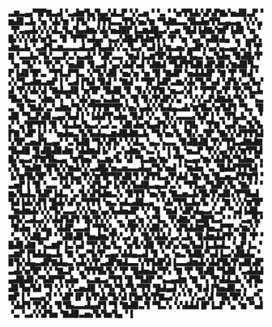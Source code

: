
▃▆▃▄▞▜▛▇▃▟▝▃▟▆▜▄▜▄▞▟▃▛▝▞▃▅▝▝▃▝▝▅▜▜▟▞▟▚▛▇▞▅▟▉▃▛▝▆▟▊▃▙▝▅▝▟▞▆▝▐▜▞▝▐▜▜▃▃▜▜▞▅▞▆▝▜▟▇▃▃▜▙▟▅▜▜▃▄▃▄▝▞▞▄▝▛▃▄▟▞▞▞▟▃▜▄▜▄▟▆▞▟▞▅▟█▛▐▃▆▟█▃▞▃▅▝█▟▐▟▇▞▆▛▐▟▉▝▅▝█▞▞▞▟▞▅▜▃▝▊▝▛▜▚▟▄▞▚▃▞▟█▟▜▟▆▜▚▝▛▝▅▝▄▞▚▟▉▟▄▝▄▝▄▟▚▟▆▃▙▝▃▟▜▃▆▃▃▃▟▃▟▜▄▟▞▞▃▜▃▞▚▟▐▞▆▃▅▞▄▟▛▞▄▞▄▃▄▞▃▜▝▛▇▝▃▃▙▞▜▞▃▃▛▃▚▃▟▞▝▟▛▃▃▝▆▟▐▃▆▜▛▟▄▟▄▜▄▃▚▃▜▟▅▝▉▟█▞▛▝▅▝▜▞▝▝▛▞▚▝▅▟▉▝▊▃▟▝▄▞▟▟▚▟▝▟▇▟▝▜▟▜▜▟▊▟▛▟▊▞▆▟▉▜▃▛▐▟▊▜▛▃▝▜▜▃▛▜▃▝▞▜▞▟▉▝▅▞▅▝▅▝█▝▇▟▛▝▅▟▟▟▛▝▇▝▛▝▉▟▝▞▞▜▃▟▆▃▅▛▐▝▃▟▐▜▟▝▉▟▝▝▇▟▝▝▜▛▐▟▛▃▆▞▟▞▜▞▚▟▝▟▜▞▃▞▙▞▟▝▛▞▟▞▟▝▇▟▄▟█▝▅▜▛▝█▟█▝▊▝▊▞▞▛▇▝▅▃▞▟▝▝▛▜▚▞▛▝▛▞▜▃▙▜▙▞▙▃▝▟▆▞▚▝▚▝▟▞▄▃▚▃▙▞▚▝█▝▊▞▛▟▛▞▄▝▝▞▞▃▛▟▇▟▞▜▞▝▚▃▃▝▉▝▇▟▞▃▚▟▆▞▜▞▞▜▜▜▛▜▛▞▅▞▄▟▞▞▙▟▄▃▟▞▆▜▙▞▅▜▟▜▝▜▃▝█▟▉▝▜▃▛▟▊▃▄▞▙▟▐▝▐▟▟▜▚▟▅▝▉▟▝▞▃▝▊▞▃▃▃▞▙▛▐▝▃▜▜▃▙▝▄▝▞▝▄▜▛▜▜▝▉▝▟▃▙▞▙▃▞▃▞▃▝▟▊▟▅▜▄▟▜▞▟▝▐▜▙▝▝▛▇▝▄▟▚▃▜▞▙▛▇▝▟▛▐▞▝▝▅▟▅▃▜▞▙▟▄▃▆▟█▟▇▃▙▝▜▞▅▞▙▝▉▞▃▜▛▝▇▞▞▟▜▜▜▟▚▜▛▃▅▟▜▃▄▞▝▃▜▟█▝▜▞▟▜▞▝▞▟▃▝▄▃▚▃▃▝▉▟█▟█▝▛▞▜▜▃▟▇▟▇▜▙▟█▝▊▟█▟▉▟▆▝▟▟▆▟▐▞▝▃▚▟▆▞▚▃▚▝▐▝▊▝▅▃▛▝▛▞▄▞▛▞▆▜▜▟█▞▄▃▞▛▇▜▙▃▄▝▆▜▅▞▚▃▆▞▙▝▟▝▜▃▆▞▆▞▝▜▚▃▄▞▆▞▟▟▜▞▜▟▅▞▚▞▙▝▆▟▇▝█▜▞▞▆▟▞▞▃▟█▞▅▃▅▃▃▟▄▞▜▞▅▟▝▝▆▟▅▝▃▝█▟▟▜▜▜▟▝▐▞▆▜▙▜▛▝▃▜▟▜▄▞▛▞▆▜▛▜▛▟▊▜▝▟▜▜▃▞▛▟▟▝▇▞▆▝█▃▅▃▛▛▇▜▝▃▅▛▐▝▉▝▃▃▝▟▞▝▚▝▟▜▃▛▐▞▛▞▙▟█▃▄▃▛▃▚▝▜▜▃▞▜▟▛▞▙▝▇▞▝▝▆▞▙▟▃▜▟▛▐▟▃▝▃▜▞▟▜▟▆▃▚▝▉▜▜▝▅▞▆▝▇▃▅▃▙▜▙▜▚▟▊▞▛▜▙▟▜▟▐▟▞▟▜▝█▟▞▟▚▞▜▜▜▝▅▃▚▟▃▟█▃▄▝▝▟▞▜▜▃▙▞▙▝▞▝▇▝▞▞▆▜▛▝▆▟▆▟▞▞▞▜▞▃▃▞▞▞▅▞▄▞▙▟▅▟▛▝▞▝▉▝▆▟▝▟▛▟▄▃▞▃▛▝▚▟▐▟█▃▜▜▞▃▟▃▞▞▟▟▜▟▜▝█▞▛▞▞▝▃▝▄▞▅▝▞▜▃▝▛▟▇▞▚▟█▜▃▞▝▝▝▃▄▜▞▝▉▟▅▝▞▟▄▝▟▟▛▃▃▟▝▜▜▞▄▝▚▜▛▞▞▟▉▞▚▝▟▜▟▟▇▜▅▃▛▜▚▞▆▞▞▝▃▝▞▟█▃▛▝▝▟▉▟▊▜▅▟▆▞▛▞▃▞▄▝█▞▟▟▞▃▞▃▙▝▉▟▆▟▟▜▚▝▉▝▛▝█▟▊▟▇▝▚▃▆▛▐▃▚▟▝▜▚▜▄▜▃▝▅▜▞▟▉▝▛▟▚▞▅▞▙▟▐▃▙▟▃▝▄▛▐▃▝▃▆▛▐▜▟▟▄▃▙▝▇▝▄▞▜▞▛▃▄▞▟▟▄▃▟▝▊▝▄▝▅▃▜▟█▞▚▟▐▃▞▟█▟▄▝▉▜▞▟▄▃▟▛▇▟▄▃▚▟▞▞▛▃▟▛▇▟▃▃▚▜▜▟▛▟▐▃▃▟▆▟▞▟▟▜▙▜▚▟▊▟▛▃▟▞▅▜▛▝▞▝▇▃▛▝▄▜▜▜▙▜▞▝▛▝█▟▅▟▞▜▚▝▇▝▛▝▉▟█▝▜▟▉▝▃▟▟▟▄▟█▟▊▞▜▟▛▜▚▟▅▝▚▃▆▃▞▜▜▝█▝▜▟▛▝▚▃▄▟▆▝▇▝▚▝▛▟▟▃▙▝▟▜▙▟▊▜▅▜▟▝▜▝▞▝▞▃▅▟▉▝▞▜▞▜▞▜▞▜▜▝█▟▄▟▝▞▄▝▊▟▐▜▅▟▉▃▚▝▝▃▆▛▐▝▃▃▄▜▝▝▟▛▐▛▐▞▛▟▞▜▞▟▐▜▅▜▞▛▇▃▞▞▝▝▞▃▞▟▝▜▙▜▛▞▄▞▚▝▟▟▜▝▛▟▚▝▊▜▙▃▃▟▄▟▜▝▜▝▇▟▉▃▜▝▜▃▚▝▞▟▟▟▐▛▐▃▛▝▄▝▆▝▚▟▝▃▝▃▞▞▟▜▅▝▇▟▉▃▅▞▙▜▅▜▄▝▐
